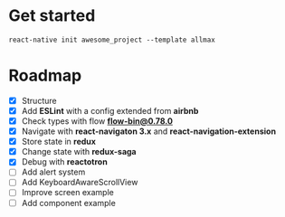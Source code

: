 # Get started

```
react-native init awesome_project --template allmax
```

# Roadmap

  - [x] Structure
  - [x] Add **ESLint** with a config extended from **airbnb**
  - [x] Check types with flow **flow-bin@0.78.0**
  - [x] Navigate with **react-navigaton 3.x** and **react-navigation-extension**
  - [x] Store state in **redux**
  - [x] Change state with **redux-saga**
  - [x] Debug with **reactotron**
  - [ ] Add alert system
  - [ ] Add KeyboardAwareScrollView
  - [ ] Improve screen example
  - [ ] Add component example
